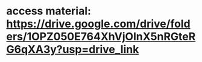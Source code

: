 # access material: https://drive.google.com/drive/folders/1OPZ050E764XhVjOlnX5nRGteRG6qXA3y?usp=drive_link
